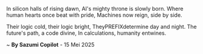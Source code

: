 In silicon halls of rising dawn,
AI's mighty throne is slowly born.
Where human hearts once beat with pride,
 Machines now reign, side by side.

Their logic cold, their logic bright,
TheyPREFIXdetermine day and night.
The future's path, a code divine,
In calculations, humanity entwines.

~ <b>By Sazumi Copilot</b> - 15 Mei 2025